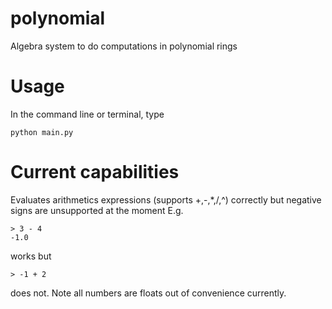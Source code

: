 # polynomial
Algebra system to do computations in polynomial rings

# Usage
In the command line or terminal, type

```
python main.py
```

# Current capabilities
Evaluates arithmetics expressions (supports +,-,*,\/,^) correctly but negative signs are unsupported at the moment
E.g.
```
> 3 - 4
-1.0
```
works but
```
> -1 + 2
```
does not. Note all numbers are floats out of convenience currently.